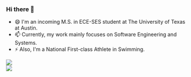 ### Hi there 👋
- 😄 I'm an incoming M.S. in ECE-SES student at The University of Texas at Austin.
- 📫 Currently, my work mainly focuses on Software Engineering and Systems.
- ⚡ Also, I'm a National First-class Athlete in Swimming.
<!--
**sty-hhh/sty-hhh** is a ✨ _special_ ✨ repository because its `README.md` (this file) appears on your GitHub profile.

[![FishGod's github stats](https://github-readme-stats.vercel.app/api?username=sty-hhh&show_icons=true&hide_border=true&text_color=0f0&icon_color=fff&bg_color=000 "![FishGod's github stats")](https://github.com/sty-hhh/sty-hhh)

[![Most used languages](https://github-readme-stats.vercel.app/api/top-langs/?username=sty-hhh&hide_border=true&layout=compact&langs_count=6&text_color=000&icon_color=fff&bg_color=eef "![Most used languages")](https://github.com/sty-hhh/sty-hhh)


Here are some ideas to get you started:

- 😄 I’m Tianyu Shi, a senior undergraduate student at Sun Yat-sen University.
- 📫 Currently, my research interest mainly focuses on Natural Language Processing.
- ⚡ Also, I'm a national first-class athlete in Swimming.
-->

<div><img src="https://media.giphy.com/media/iIqmM5tTjmpOB9mpbn/giphy.gif" /></div>

<div><img src="https://visitor-badge.glitch.me/badge?page_id=sty-hhh" /> </div>
